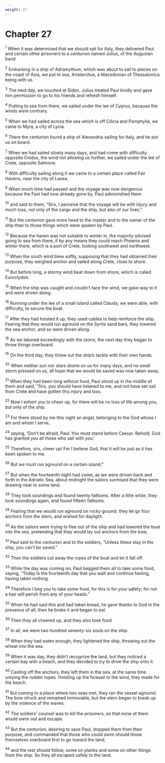 ```yaml
---
weight: 27
---
```


# Chapter 27

<sup>1</sup> When it was determined that we should sail for Italy, they delivered Paul and certain other prisoners to a centurion named Julius, of the Augustan band. 

<sup>2</sup> Embarking in a ship of Adramyttium, which was about to sail to places on the coast of Asia, we put to sea, Aristarchus, a Macedonian of Thessalonica being with us. 

<sup>3</sup> The next day, we touched at Sidon. Julius treated Paul kindly and gave him permission to go to his friends and refresh himself. 

<sup>4</sup> Putting to sea from there, we sailed under the lee of Cyprus, because the winds were contrary. 

<sup>5</sup> When we had sailed across the sea which is off Cilicia and Pamphylia, we came to Myra, a city of Lycia. 

<sup>6</sup> There the centurion found a ship of Alexandria sailing for Italy, and he put us on board. 

<sup>7</sup> When we had sailed slowly many days, and had come with difficulty opposite Cnidus, the wind not allowing us further, we sailed under the lee of Crete, opposite Salmone. 

<sup>8</sup> With difficulty sailing along it we came to a certain place called Fair Havens, near the city of Lasea. 

<sup>9</sup> When much time had passed and the voyage was now dangerous because the Fast had now already gone by, Paul admonished them 

<sup>10</sup> and said to them, “Sirs, I perceive that the voyage will be with injury and much loss, not only of the cargo and the ship, but also of our lives.” 

<sup>11</sup> But the centurion gave more heed to the master and to the owner of the ship than to those things which were spoken by Paul. 

<sup>12</sup> Because the haven was not suitable to winter in, the majority advised going to sea from there, if by any means they could reach Phoenix and winter there, which is a port of Crete, looking southwest and northwest. 

<sup>13</sup> When the south wind blew softly, supposing that they had obtained their purpose, they weighed anchor and sailed along Crete, close to shore. 

<sup>14</sup> But before long, a stormy wind beat down from shore, which is called Euroclydon. 

<sup>15</sup> When the ship was caught and couldn’t face the wind, we gave way to it and were driven along. 

<sup>16</sup> Running under the lee of a small island called Clauda, we were able, with difficulty, to secure the boat. 

<sup>17</sup> After they had hoisted it up, they used cables to help reinforce the ship. Fearing that they would run aground on the Syrtis sand bars, they lowered the sea anchor, and so were driven along. 

<sup>18</sup> As we labored exceedingly with the storm, the next day they began to throw things overboard. 

<sup>19</sup> On the third day, they threw out the ship’s tackle with their own hands. 

<sup>20</sup> When neither sun nor stars shone on us for many days, and no small storm pressed on us, all hope that we would be saved was now taken away. 

<sup>21</sup> When they had been long without food, Paul stood up in the middle of them and said, “Sirs, you should have listened to me, and not have set sail from Crete and have gotten this injury and loss. 

<sup>22</sup> Now I exhort you to cheer up, for there will be no loss of life among you, but only of the ship. 

<sup>23</sup> For there stood by me this night an angel, belonging to the God whose I am and whom I serve, 

<sup>24</sup> saying, ‘Don’t be afraid, Paul. You must stand before Caesar. Behold, God has granted you all those who sail with you.’ 

<sup>25</sup> Therefore, sirs, cheer up! For I believe God, that it will be just as it has been spoken to me. 

<sup>26</sup> But we must run aground on a certain island.” 

<sup>27</sup> But when the fourteenth night had come, as we were driven back and forth in the Adriatic Sea, about midnight the sailors surmised that they were drawing near to some land. 

<sup>28</sup> They took soundings and found twenty fathoms. After a little while, they took soundings again, and found fifteen fathoms. 

<sup>29</sup> Fearing that we would run aground on rocky ground, they let go four anchors from the stern, and wished for daylight. 

<sup>30</sup> As the sailors were trying to flee out of the ship and had lowered the boat into the sea, pretending that they would lay out anchors from the bow, 

<sup>31</sup> Paul said to the centurion and to the soldiers, “Unless these stay in the ship, you can’t be saved.” 

<sup>32</sup> Then the soldiers cut away the ropes of the boat and let it fall off. 

<sup>33</sup> While the day was coming on, Paul begged them all to take some food, saying, “Today is the fourteenth day that you wait and continue fasting, having taken nothing. 

<sup>34</sup> Therefore I beg you to take some food, for this is for your safety; for not a hair will perish from any of your heads.” 

<sup>35</sup> When he had said this and had taken bread, he gave thanks to God in the presence of all; then he broke it and began to eat. 

<sup>36</sup> Then they all cheered up, and they also took food. 

<sup>37</sup> In all, we were two hundred seventy-six souls on the ship. 

<sup>38</sup> When they had eaten enough, they lightened the ship, throwing out the wheat into the sea. 

<sup>39</sup> When it was day, they didn’t recognize the land, but they noticed a certain bay with a beach, and they decided to try to drive the ship onto it. 

<sup>40</sup> Casting off the anchors, they left them in the sea, at the same time untying the rudder ropes. Hoisting up the foresail to the wind, they made for the beach. 

<sup>41</sup> But coming to a place where two seas met, they ran the vessel aground. The bow struck and remained immovable, but the stern began to break up by the violence of the waves. 

<sup>42</sup> The soldiers’ counsel was to kill the prisoners, so that none of them would swim out and escape. 

<sup>43</sup> But the centurion, desiring to save Paul, stopped them from their purpose, and commanded that those who could swim should throw themselves overboard first to go toward the land; 

<sup>44</sup> and the rest should follow, some on planks and some on other things from the ship. So they all escaped safely to the land. 


